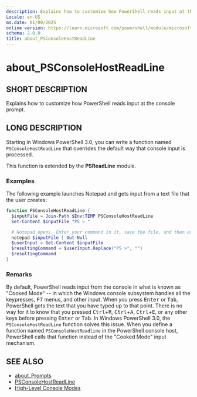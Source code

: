 ```yaml
---
description: Explains how to customize how PowerShell reads input at the console prompt.
Locale: en-US
ms.date: 01/09/2025
online version: https://learn.microsoft.com/powershell/module/microsoft.powershell.core/about/about_psconsolehostreadline?view=powershell-7.4&WT.mc_id=ps-gethelp
schema: 2.0.0
title: about_PSConsoleHostReadLine
---
```

# about_PSConsoleHostReadLine

## SHORT DESCRIPTION

Explains how to customize how PowerShell reads input at the console prompt.

## LONG DESCRIPTION

Starting in Windows PowerShell 3.0, you can write a function named
`PSConsoleHostReadLine` that overrides the default way that console input is
processed.

This function is extended by the **PSReadLine** module.

### Examples

The following example launches Notepad and gets input from a text file that
the user creates:

```powershell
function PSConsoleHostReadLine {
  $inputFile = Join-Path $Env:TEMP PSConsoleHostReadLine
  Set-Content $inputFile "PS > "

  # Notepad opens. Enter your command in it, save the file, and then exit.
  notepad $inputFile | Out-Null
  $userInput = Get-Content $inputFile
  $resultingCommand = $userInput.Replace("PS >", "")
  $resultingCommand
}
```

### Remarks

By default, PowerShell reads input from the console in what is known as "Cooked
Mode" -- in which the Windows console subsystem handles all the keypresses,
<kbd>F7</kbd> menus, and other input. When you press <kbd>Enter</kbd> or
<kbd>Tab</kbd>, PowerShell gets the text that you have typed up to that point.
There is no way for it to know that you pressed <kbd>Ctrl</kbd>+<kbd>R</kbd>,
<kbd>Ctrl</kbd>+<kbd>A</kbd>, <kbd>Ctrl</kbd>+<kbd>E</kbd>, or any other keys
before pressing <kbd>Enter</kbd> or <kbd>Tab</kbd>. In Windows PowerShell 3.0,
the `PSConsoleHostReadLine` function solves this issue. When you define a
function named `PSConsoleHostReadline` in the PowerShell console host,
PowerShell calls that function instead of the "Cooked Mode" input mechanism.

## SEE ALSO

- [about_Prompts](about_Prompts.md)
- [PSConsoleHostReadLine](/powershell/module/psreadline/psconsolehostreadline)
- [High-Level Console Modes](/windows/console/high-level-console-modes)
